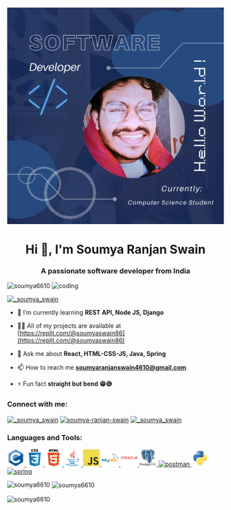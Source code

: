 ![logo](https://github.com/Soumya6610/Soumya6610/blob/main/png_20230701_094359_0000.png)
<h1 align="center">Hi 👋, I'm Soumya Ranjan Swain</h1>
<h3 align="center">A passionate software developer from India</h3>

<img align="right" alt="coding" width="400" src="https://media2.giphy.com/media/qgQUggAC3Pfv687qPC/giphy.gif">

<p align="left"> <img src="https://komarev.com/ghpvc/?username=soumya6610&label=Profile%20views&color=0e75b6&style=flat" alt="soumya6610" /> </p>

<p align="left"> <a href="https://twitter.com/_soumya_swain" target="blank"><img src="https://img.shields.io/twitter/follow/_soumya_swain?logo=twitter&style=for-the-badge" alt="_soumya_swain" /></a> </p>

- 🌱 I’m currently learning **REST API, Node JS, Django**

- 👨‍💻 All of my projects are available at [https://replit.com/@soumyaswain86](https://replit.com/@soumyaswain86)

- 💬 Ask me about **React, HTML-CSS-JS, Java, Spring**

- 📫 How to reach me **soumyaranjanswain4610@gmail.com**

- ⚡ Fun fact **straight but bend 😁😅**

<h3 align="left">Connect with me:</h3>
<p align="left">
<a href="https://twitter.com/_soumya_swain" target="blank"><img align="center" src="https://raw.githubusercontent.com/rahuldkjain/github-profile-readme-generator/master/src/images/icons/Social/twitter.svg" alt="_soumya_swain" height="30" width="40" /></a>
<a href="https://linkedin.com/in/soumya-ranjan-swain" target="blank"><img align="center" src="https://raw.githubusercontent.com/rahuldkjain/github-profile-readme-generator/master/src/images/icons/Social/linked-in-alt.svg" alt="soumya-ranjan-swain" height="30" width="40" /></a>
<a href="https://instagram.com/_soumya_swain" target="blank"><img align="center" src="https://raw.githubusercontent.com/rahuldkjain/github-profile-readme-generator/master/src/images/icons/Social/instagram.svg" alt="_soumya_swain" height="30" width="40" /></a>
</p>

<h3 align="left">Languages and Tools:</h3>
<p align="left"> <a href="https://www.cprogramming.com/" target="_blank" rel="noreferrer"> <img src="https://raw.githubusercontent.com/devicons/devicon/master/icons/c/c-original.svg" alt="c" width="40" height="40"/> </a> <a href="https://www.w3schools.com/css/" target="_blank" rel="noreferrer"> <img src="https://raw.githubusercontent.com/devicons/devicon/master/icons/css3/css3-original-wordmark.svg" alt="css3" width="40" height="40"/> </a> <a href="https://www.w3.org/html/" target="_blank" rel="noreferrer"> <img src="https://raw.githubusercontent.com/devicons/devicon/master/icons/html5/html5-original-wordmark.svg" alt="html5" width="40" height="40"/> </a> <a href="https://www.java.com" target="_blank" rel="noreferrer"> <img src="https://raw.githubusercontent.com/devicons/devicon/master/icons/java/java-original.svg" alt="java" width="40" height="40"/> </a> <a href="https://developer.mozilla.org/en-US/docs/Web/JavaScript" target="_blank" rel="noreferrer"> <img src="https://raw.githubusercontent.com/devicons/devicon/master/icons/javascript/javascript-original.svg" alt="javascript" width="40" height="40"/> </a> <a href="https://www.mysql.com/" target="_blank" rel="noreferrer"> <img src="https://raw.githubusercontent.com/devicons/devicon/master/icons/mysql/mysql-original-wordmark.svg" alt="mysql" width="40" height="40"/> </a> <a href="https://www.oracle.com/" target="_blank" rel="noreferrer"> <img src="https://raw.githubusercontent.com/devicons/devicon/master/icons/oracle/oracle-original.svg" alt="oracle" width="40" height="40"/> </a> <a href="https://www.postgresql.org" target="_blank" rel="noreferrer"> <img src="https://raw.githubusercontent.com/devicons/devicon/master/icons/postgresql/postgresql-original-wordmark.svg" alt="postgresql" width="40" height="40"/> </a> <a href="https://postman.com" target="_blank" rel="noreferrer"> <img src="https://www.vectorlogo.zone/logos/getpostman/getpostman-icon.svg" alt="postman" width="40" height="40"/> </a> <a href="https://www.python.org" target="_blank" rel="noreferrer"> <img src="https://raw.githubusercontent.com/devicons/devicon/master/icons/python/python-original.svg" alt="python" width="40" height="40"/> </a> <a href="https://spring.io/" target="_blank" rel="noreferrer"> <img src="https://www.vectorlogo.zone/logos/springio/springio-icon.svg" alt="spring" width="40" height="40"/> </a> </p>

<p><img align="left" src="https://github-readme-stats.vercel.app/api/top-langs?username=soumya6610&show_icons=true&locale=en&layout=compact" alt="soumya6610" /></p>

<p>&nbsp;<img align="center" src="https://github-readme-stats.vercel.app/api?username=soumya6610&show_icons=true&locale=en" alt="soumya6610" /></p>

<p><img align="center" src="https://github-readme-streak-stats.herokuapp.com/?user=soumya6610&" alt="soumya6610" /></p>
